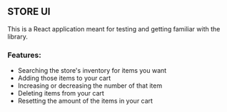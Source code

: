 ## STORE UI

This is a React application meant for testing and getting familiar with the library.

### Features:

- Searching the store's inventory for items you want
- Adding those items to your cart
- Increasing or decreasing the number of that item
- Deleting items from your cart
- Resetting the amount of the items in your cart
